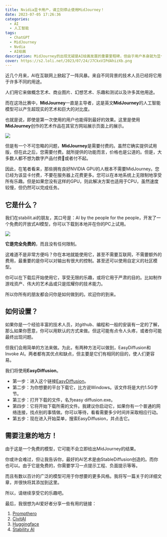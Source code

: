 ```yaml
---
title: Nvidia显卡用户，请立刻停止使用MidJourney！
date: 2023-07-05 17:26:36
categories:
  - AI
  - 人工智能
tags:
  - ChatGPT
  - MidJourney
  - Nvdia
  - AI绘画
description: MidJourney的出现无疑是AI绘画发展的重要里程碑，但由于用户本身就为显卡付费了，难以维持AI绘画的付费使用模式，显卡付费用户当然可以有更好的选择
cover: https://s2.loli.net/2023/07/24/J7CkxVIPdAhizXb.png
---
```


近几个月来，AI在互联网上掀起了一阵风暴。来自不同背景的技术人员已经将它用于许多不同的用途。

人们用它来做概念艺术、商业图片、幻想艺术、乐趣和测试以及许多其他用途。

而在这场比赛中，**MidJourney**一直是主导者，这是英文**MidJourney**的人工智能模型可以产生超现实的艺术和巨大的对比度。

也就是说，即使是第一次使用的用户也能得到最好的效果。这里是使用**MidJourney**创作的艺术作品在其官方网站展示页面上的展示。

![](https://s2.loli.net/2023/07/24/yWmdkMxn27zRFgL.png)

但是有一个不可忽略的问题，**MidJourney**是需要付费的。虽然它确实提供试用版，但在此之后，您需要付费。就所提供的功能而言，价格也是公道的。但是，大多数人都不想为数字产品付费🙂或者付不起。

因此，在笔者看来，那些拥有良好NVIDIA GPU的人根本不需要MidJourney。您已经为该显卡付费，不要在服务器上花费更多。您可以在本地系统上无限制地享受所有乐趣。但是如果您没有这样的GPU，则此解决方案也适用于CPU，虽然速度较慢，但仍然可以完成任务。

## 它是什么？

我们在stabilit.ai的朋友，其口号是：AI by the people for the people，开发了一个免费的开放式AI模型，你可以下载到本地并在你的PC上试用。

![](https://s2.loli.net/2023/07/24/ek45WIS6bwEZosy.png)

**它是完全免费的**，而且没有任何限制。

这难道不是非常方便吗？你在本地就能使用它，甚至不需要互联网，不需要额外的费用，最重要的是你可以对输出有很大的控制。甚至还可以使用自定义的社区模型。

你可以在下载后开始使用它，享受无限的乐趣，或将它用于严肃的目的。比如制作游戏资产、伟大的艺术品或只是炫耀你的技术能力。

所以你所有的朋友都会问你是如何做到的。欢迎你的到来。

## 如何设置？

如果你是一个经验丰富的技术人员，对github、编程和一般的安装有一定的了解，那么如果你愿意，你可以用默认的方式来做。但这可能有点令人头疼，或者你可能最终出现问题。

但我们会用简单的方法来做。为此，有两种方法可以做到，EasyDiffusion和Invoke AI。两者都有其优点和缺点，但主要是它们有相同的目的，使人们更容易。

我们将使用**EasyDiffusion**。

- 第一步：进入这个链接[EasyDiffusion](https://stable-diffusion-ui.github.io/docs/installation/)。
- 第二步：为你想要的平台下载它，比方说Windows。该文件将是大约1.5G字节。
- 第三步：打开下载的文件，名为easy diffusion.exe。
- 第四步：它将开始下载所需的文件。我建议你启动它，如果你有一个普通的网络连接，找点别的事情做。你可以等待，看看需要多少时间并采取相应行动。
- 第五步：现在进入开始菜单，搜索EasyDiffusion，并点击它。


## 需要注意的地方！

由于这是一个免费的模型，它可能不会立即给出MidJourney的结果。

你或许会难过，但让我告诉你，最好的AI艺术是由StableDiffusion创造的。而你也可以。由于它是免费的，你需要学习一点提示工程、负面提示等等。

而且有数以百计的广泛的模型可用于你想要的更多风格。我将写一篇关于的详细文章，并很快将其添加到这里。

所以，请继续享受它的乐趣吧。

最后，我很想为AI爱好者分享一些有用的链接：

1. [Prompthero](https://prompthero.com/)
2. [CivitAI](https://civitai.com/)
3. [Huggingface](https://huggingface.co/)
4. [Stability AI](https://stability.ai/)
